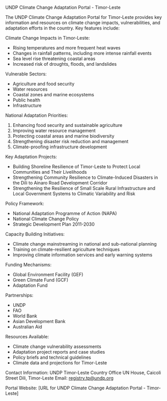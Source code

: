 UNDP Climate Change Adaptation Portal - Timor-Leste

The UNDP Climate Change Adaptation Portal for Timor-Leste provides key information and resources on climate change impacts, vulnerabilities, and adaptation efforts in the country. Key features include:

Climate Change Impacts in Timor-Leste:
- Rising temperatures and more frequent heat waves
- Changes in rainfall patterns, including more intense rainfall events
- Sea level rise threatening coastal areas
- Increased risk of droughts, floods, and landslides

Vulnerable Sectors:
- Agriculture and food security
- Water resources
- Coastal zones and marine ecosystems
- Public health
- Infrastructure

National Adaptation Priorities:
1. Enhancing food security and sustainable agriculture
2. Improving water resource management
3. Protecting coastal areas and marine biodiversity
4. Strengthening disaster risk reduction and management
5. Climate-proofing infrastructure development

Key Adaptation Projects:
- Building Shoreline Resilience of Timor-Leste to Protect Local Communities and Their Livelihoods
- Strengthening Community Resilience to Climate-Induced Disasters in the Dili to Ainaro Road Development Corridor
- Strengthening the Resilience of Small Scale Rural Infrastructure and Local Government Systems to Climatic Variability and Risk

Policy Framework:
- National Adaptation Programme of Action (NAPA)
- National Climate Change Policy
- Strategic Development Plan 2011-2030

Capacity Building Initiatives:
- Climate change mainstreaming in national and sub-national planning
- Training on climate-resilient agriculture techniques
- Improving climate information services and early warning systems

Funding Mechanisms:
- Global Environment Facility (GEF)
- Green Climate Fund (GCF)
- Adaptation Fund

Partnerships:
- UNDP
- FAO
- World Bank
- Asian Development Bank
- Australian Aid

Resources Available:
- Climate change vulnerability assessments
- Adaptation project reports and case studies
- Policy briefs and technical guidelines
- Climate data and projections for Timor-Leste

Contact Information:
UNDP Timor-Leste Country Office
UN House, Caicoli Street
Dili, Timor-Leste
Email: registry.tp@undp.org

Portal Website: [URL for UNDP Climate Change Adaptation Portal - Timor-Leste]